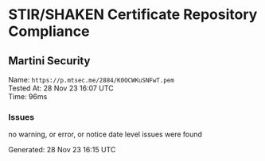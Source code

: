 # STIR/SHAKEN Certificate Repository Compliance

## Martini Security

Name: `https://p.mtsec.me/2884/K0OCWKuSNFwT.pem`\
Tested At: 28 Nov 23 16:07 UTC\
Time: 96ms

### Issues

no warning, or error, or notice date level issues were found

Generated: 28 Nov 23 16:15 UTC